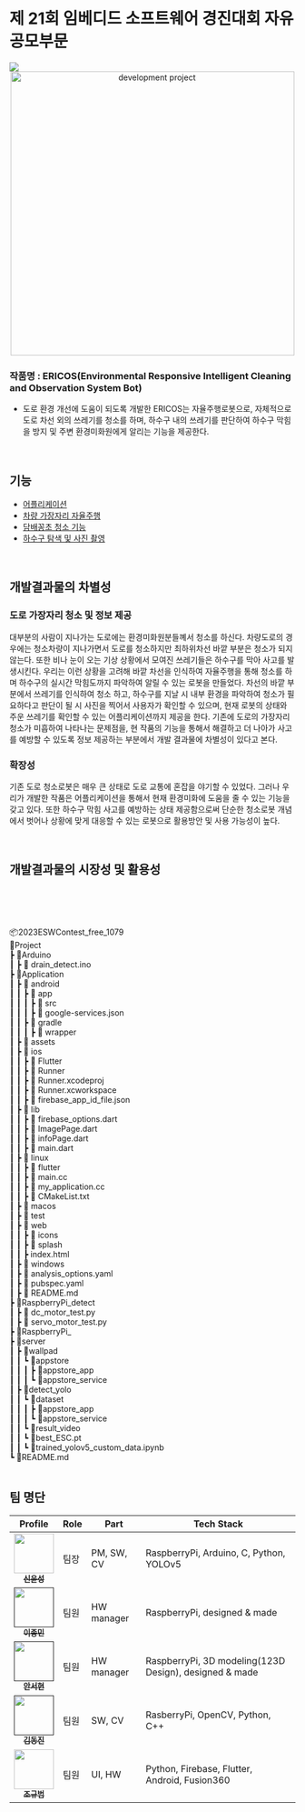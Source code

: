 # 제 21회 임베디드 소프트웨어 경진대회 자유공모부문
<div align="left">
<a href="https://www.youtube.com/watch?v=rZodmwJkPVo"><img src="https://img.shields.io/badge/YouTube-%23FF0000.svg?style=for-the-badge&logo=YouTube&logoColor=white"/></a>
</div>


<!-- ## 개발 요약 -->
<div align="center"><img src="https://github.com/yooon27/2023ESWContest_free_1079/assets/124117305/67385786-246f-4564-96f0-2f58e80b038e" width="500px;" alt="development project" /></div>


### 작품명 : ERICOS(Environmental Responsive Intelligent Cleaning and Observation System Bot)

- 도로 환경 개선에 도움이 되도록 개발한 ERICOS는 자율주행로봇으로, 자체적으로 도로 차선 외의 쓰레기를 청소를 하며, 하수구 내의 쓰레기를 판단하여 하수구 막힘을 방지 및 주변 환경미화원에게 알리는 기능을 제공한다.

<br>



## 기능

- <a href="">어플리케이션</a>
- <a href="">차량 가장자리 자율주행</a>
- <a href="">담배꽁초 청소 기능</a>
- <a href="">하수구 탐색 및 사진 촬영</a>

<br>

## 개발결과물의 차별성
### 도로 가장자리 청소 및 정보 제공
대부분의 사람이 지나가는 도로에는 환경미화원분들꼐서 청소를 하신다. 차량도로의 경우에는 청소차량이 지나가면서 도로를 청소하지만 최하위차선 바깥 부분은 청소가 되지 않는다. 또한 비나 눈이 오는 기상 상황에서 모여진 쓰레기들은 하수구를 막아 사고를 발생시킨다. 우리는 이런 상황을 고려해 바깥 차선을 인식하여 자율주행을 통해 청소를 하며 하수구의 실시간 막힘도까지 파악하여 알릴 수 있는 로봇을 만들었다. 차선의 바깥 부분에서 쓰레기를 인식하여 청소 하고, 하수구를 지날 시 내부 환경을 파악하여 청소가 필요하다고 판단이 될 시 사진을 찍어서 사용자가 확인할 수 있으며, 현재 로봇의 상태와 주운 쓰레기를 확인할 수 있는 어플리케이션까지 제공을 한다. 기존에 도로의 가장자리 청소가 미흡하여 나타나는 문제점을, 현 작품의 기능을 통해서 해결하고 더 나아가 사고를 예방할 수 있도록 정보 제공하는 부분에서 개발 결과물에 차별성이 있다고 본다.
### 확장성
기존 도로 청소로봇은 매우 큰 상태로 도로 교통에 혼잡을 야기할 수 있었다. 그러나 우리가 개발한 작품은 어플리케이션을 통해서 현재 환경미화에 도움을 줄 수 있는 기능을 갖고 있다. 또한 하수구 막힘 사고를 예방하는 상태 제공함으로써 단순한 청소로봇 개념에서 벗어나 상황에 맞게 대응할 수 있는 로봇으로 활용방안 및 사용 가능성이 높다.


<br>

## 개발결과물의 시장성 및 활용성
### 


<br>

## 
<br/>
📦2023ESWContest_free_1079 <br/>
📂Project <br/>
 ┣ 📂Arduino <br/>
 ┃ ┣ 📜 drain_detect.ino <br/>
 ┣ 📂Application <br/>
 ┃ ┣ 📂 android  <br/>
 ┃ ┃ ┣ 📂 app  <br/>
 ┃ ┃ ┃ ┣ 📂 src  <br/>
 ┃ ┃ ┃ ┣ 📜 google-services.json  <br/>
 ┃ ┃ ┣ 📂 gradle  <br/>
 ┃ ┃ ┃ ┣ 📂 wrapper  <br/>
 ┃ ┣ 📂 assets  <br/>
 ┃ ┣ 📂 ios  <br/>
 ┃ ┃ ┣ 📂 Flutter  <br/>
 ┃ ┃ ┣ 📂 Runner  <br/>
 ┃ ┃ ┣ 📂 Runner.xcodeproj  <br/>
 ┃ ┃ ┣ 📂 Runner.xcworkspace  <br/>
 ┃ ┃ ┣ 📜 firebase_app_id_file.json  <br/>
 ┃ ┣ 📂 lib  <br/>
 ┃ ┃ ┣ 📜 firebase_options.dart  <br/>
 ┃ ┃ ┣ 📜 ImagePage.dart  <br/>
 ┃ ┃ ┣ 📜 infoPage.dart  <br/>
 ┃ ┃ ┣ 📜 main.dart  <br/>
 ┃ ┣ 📂 linux  <br/>
 ┃ ┃ ┣ 📂 flutter  <br/>
 ┃ ┃ ┣ 📜 main.cc  <br/>
 ┃ ┃ ┣ 📜 my_application.cc  <br/>
 ┃ ┃ ┣ 📜 CMakeList.txt  <br/>
 ┃ ┣ 📂 macos  <br/>
 ┃ ┣ 📂 test  <br/>
 ┃ ┣ 📂 web  <br/>
 ┃ ┃ ┣ 📂 icons  <br/>
 ┃ ┃ ┣ 📂 splash  <br/>
 ┃ ┃ ┣  index.html  <br/>
 ┃ ┣ 📂 windows  <br/>
 ┃ ┣ 📜 analysis_options.yaml  <br/>
 ┃ ┣ 📜 pubspec.yaml  <br/>
 ┃ ┣ 📜 README.md  <br/>
 ┣ 📂RaspberryPi_detect <br/>
 ┃ ┣ 📜 dc_motor_test.py <br/>
 ┃ ┣ 📜 servo_motor_test.py <br/>
 ┣ 📂RaspberryPi_ <br/>
 ┣ 📂server <br/>
 ┃ ┣ 📂wallpad <br/>
 ┃ ┃ ┗ 📂appstore <br/>
 ┃ ┃ ┃ ┣ 📂appstore_app <br/>
 ┃ ┃ ┃ ┗ 📂appstore_service <br/>
 ┃ ┣ 📂detect_yolo <br/>
 ┃ ┃ ┗ 📂dataset <br/>
 ┃ ┃ ┃ ┣ 📂appstore_app <br/>
 ┃ ┃ ┃ ┗ 📂appstore_service <br/>
 ┃ ┃ ┗ 📂result_video <br/>
 ┃ ┃ ┗ 📜best_ESC.pt <br/>
 ┃ ┃ ┗ 📜trained_yolov5_custom_data.ipynb <br/>
 ┗ 📜README.md
<br><br>

## 팀 명단
| Profile | Role | Part | Tech Stack |
| ------- | ---- | ---- | ---------- |
| <div align="center"><a href="https://github.com/yooon27"><img src="https://github.com/yooon27/2023ESWContest_free_1079/assets/124117305/cf97c9f2-2891-4a58-b276-4117dc236332" width="70px;" alt=""/><br/><sub><b>신윤성</b><sub></a></div> | 팀장 | PM, SW, CV| RaspberryPi, Arduino, C, Python, YOLOv5|
| <div align="center"><a href=""><img src="https://github.com/yooon27/2023ESWContest_free_1079/assets/124117305/197cb90c-4935-48a3-8db4-c8510ee70faa" width="70px;" alt=""/><br/><sub><b>이종민</b><sub></a></div> | 팀원 | HW manager | RaspberryPi, designed & made |
| <div align="center"><a href=""><img src="https://github.com/yooon27/2023ESWContest_free_1079/assets/124117305/681ef831-baab-4465-a0e0-9947e5e34e86" width="70px;" alt=""/><br/><sub><b>안서현</b></sub></a></div> | 팀원 | HW manager | RaspberryPi, 3D modeling(123D Design), designed & made |
| <div align="center"><a href=""><img src="https://github.com/yooon27/2023ESWContest_free_1079/assets/124117305/9574e9ba-70b3-4658-a3cc-b98d443f67fd" width="70px;" alt=""/><br/><sub><b>김동진</b></sub></a></div> | 팀원 | SW, CV | RasberryPi, OpenCV, Python, C++ |
| <div align="center"><a href="https://github.com/gubam"><img src="https://github.com/yooon27/2023ESWContest_free_1079/assets/124117305/84618138-ad6c-4476-a1cf-be24be954dcf" width="70px;" alt=""/><br/><sub><b>조규범</b></sub></a></div> | 팀원 | UI, HW | Python, Firebase, Flutter, Android, Fusion360 |
